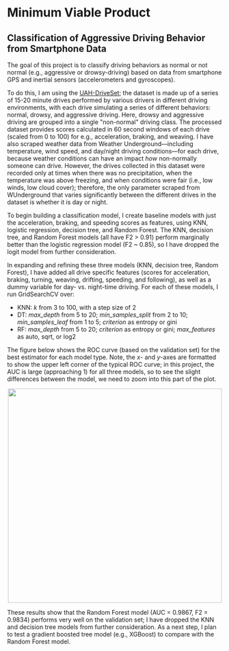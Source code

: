 # Minimum Viable Product
## Classification of Aggressive Driving Behavior from Smartphone Data

The goal of this project is to classify driving behaviors as normal or not normal (e.g., aggressive or drowsy-driving) based on data from smartphone GPS and inertial sensors (accelerometers and gyroscopes).

To do this, I am using the [UAH-DriveSet](http://www.robesafe.uah.es/personal/eduardo.romera/uah-driveset/); the dataset is made up of a series of 15-20 minute drives performed by various drivers in different driving environments, with each drive simulating a series of different behaviors: normal, drowsy, and aggressive driving. Here, drowsy and aggressive driving are grouped into a single "non-normal" driving class. The processed dataset provides scores calculated in 60 second windows of each drive (scaled from 0 to 100) for e.g., acceleration, braking, and weaving. I have also scraped weather data from Weather Underground&mdash;including temperature, wind speed, and day/night driving conditions&mdash;for each drive, because weather conditions can have an impact _how_ non-normally someone can drive.  However, the drives collected in this dataset were recorded only at times when there was no precipitation, when the temperature was above freezing, and when conditions were fair (i.e., low winds, low cloud cover); therefore, the only parameter scraped from WUnderground that varies significantly between the different drives in the dataset is whether it is day or night.


To begin building a classification model, I create baseline models with just the acceleration, braking, and speeding scores as features, using KNN, logistic regression, decision tree, and Random Forest. The KNN, decision tree, and Random Forest models (all have F2 > 0.91) perform marginally better than the logistic regression model (F2 ~ 0.85), so I have dropped the logit model from further consideration.

In expanding and refining these three models (KNN, decision tree, Random Forest), I have added all drive specific features (scores for acceleration, braking, turning, weaving, drifting, speeding, and following), as well as a dummy variable for day- vs. night-time driving. For each of these models, I run GridSearchCV over:
- KNN: _k_ from 3 to 100, with a step size of 2
- DT: _max_depth_ from 5 to 20; _min_samples_split_ from 2 to 10; _min_samples_leaf_ from 1 to 5; _criterion_ as entropy or gini
- RF: _max_depth_ from 5 to 20; _criterion_ as entropy or gini; _max_features_ as auto, sqrt, or log2

The figure below shows the ROC curve (based on the validation set) for the best estimator for each model type. Note, the _x_- and _y_-axes are formatted to show the upper left corner of the typical ROC curve; in this project, the AUC is large (approaching 1) for all three models, so to see the slight differences between the model, we need to zoom into this part of the plot.

<p float="left" align="center">
  <img src="roc_curves_base.ng" width="500" />
</p>

These results show that the Random Forest model (AUC = 0.9867, F2 = 0.9834) performs very well on the validation set; I have dropped the KNN and decision tree models from further consideration. As a next step, I plan to test a gradient boosted tree model (e.g., XGBoost) to compare with the Random Forest model.
